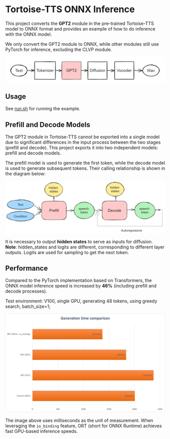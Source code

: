 # Tortoise-TTS ONNX Inference

This project converts the **GPT2** module in the pre-trained Tortoise-TTS model to ONNX format and provides an example of how to do inference with the ONNX model.

We only convert the GPT2 module to ONNX, while other modules still use PyTorch for inference, excluding the CLVP module.

![image of simplified tortoise-tts](res/ttts.png)

## Usage

See [run.sh](./run.sh) for running the example.

## Prefill and Decode Models

The GPT2 module in Tortoise-TTS cannot be exported into a single model due to significant differences in the input process between the two stages (prefill and decode). This project exports it into two independent models: prefill and decode models.

The prefill model is used to generate the first token, while the decode model is used to generate subsequent tokens. Their calling relationship is shown in the diagram below:

![image of prefill and decode](res/prefill_decode.png)

It is necessary to output **hidden states** to serve as inputs for diffusion. **Note**: hidden_states and logits are different, corresponding to different layer outputs. Logits are used for sampling to get the next token.

## Performance

Compared to the PyTorch implementation based on Transformers, the ONNX model inference speed is increased by **46%** (including prefill and decode processes).

Test environment: V100, single GPU, generating 48 tokens, using greedy search, batch_size=1;

![time compare](res/time.png)

The image above uses milliseconds as the unit of measurement. When leveraging the `io_binding` feature, ORT (short for ONNX Runtime) achieves fast GPU-based inference speeds.